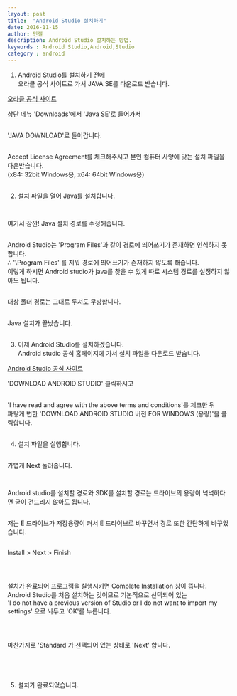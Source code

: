 ```yaml
---
layout: post
title:  "Android Studio 설치하기"
date: 2016-11-15
author: 민갤
description: Android Studio 설치하는 방법.
keywords : Android Studio,Android,Studio
category : android
---
```


1. Android Studio를 설치하기 전에<br>
오라클 공식 사이트로 가서 JAVA SE를 다운로드 받습니다.

[오라클 공식 사이트]

상단 메뉴 'Downloads'에서 'Java SE'로 들어가서

<p class="t_center"><img src="{{ "/img/post02/java01.jpg" | prepend: site.baseurl }}" alt=""></p>

'JAVA DOWNLOAD'로 들어갑니다.

<p class="t_center"><img src="{{ "/img/post02/java02.jpg" | prepend: site.baseurl }}" alt=""></p>

Accept License Agreement를 체크해주시고 본인 컴퓨터 사양에 맞는 설치 파일을 다운받습니다.<br>
(x84: 32bit Windows용, x64: 64bit Windows용)

<p class="t_center"><img src="{{ "/img/post02/java03.jpg" | prepend: site.baseurl }}" alt=""></p>

2. 설치 파일을 열어 Java를 설치합니다.

<p class="t_center"><img src="{{ "/img/post02/java04.jpg" | prepend: site.baseurl }}" alt=""></p>
<p class="t_center"><img src="{{ "/img/post02/java05.jpg" | prepend: site.baseurl }}" alt=""></p>

여기서 잠깐!
Java 설치 경로를 수정해줍니다.

<p class="t_center"><img src="{{ "/img/post02/java06.jpg" | prepend: site.baseurl }}" alt=""></p>

Android Studio는 'Program Files'과 같이 경로에 띄어쓰기가 존재하면 인식하지 못합니다.<br>
∴ '\Program Files' 를 지워 경로에 띄어쓰기가 존재하지 않도록 해줍니다.<br>
이렇게 하시면 Android studio가 java를 찾을 수 있게 따로 시스템 경로를 설정하지 않아도 됩니다.

<p class="t_center"><img src="{{ "/img/post02/java07.jpg" | prepend: site.baseurl }}" alt=""></p>

대상 폴더 경로는 그대로 두셔도 무방합니다.

<p class="t_center"><img src="{{ "/img/post02/java08.jpg" | prepend: site.baseurl }}" alt=""></p>

Java 설치가 끝났습니다.

<p class="t_center"><img src="{{ "/img/post02/java09.jpg" | prepend: site.baseurl }}" alt=""></p>


3. 이제 Android Studio를 설치하겠습니다.<br>
Android studio 공식 홈페이지에 가서 설치 파일을 다운로드 받습니다.

[Android Studio 공식 사이트]

'DOWNLOAD ANDROID STUDIO' 클릭하시고

<p class="t_center"><img src="{{ "/img/post02/andorid01.jpg" | prepend: site.baseurl }}" alt=""></p>

'I have read and agree with the above terms and conditions'를 체크한 뒤<br>
파랗게 변한 'DOWNLOAD ANDROID STUDIO 버전 FOR WINDOWS (용량)'을 클릭합니다.

<p class="t_center"><img src="{{ "/img/post02/andorid02.jpg" | prepend: site.baseurl }}" alt=""></p>

4. 설치 파일을 실행합니다.

<p class="t_center"><img src="{{ "/img/post02/andorid03.jpg" | prepend: site.baseurl }}" alt=""></p>

가볍게 Next 눌러줍니다.

<p class="t_center"><img src="{{ "/img/post02/andorid04.jpg" | prepend: site.baseurl }}" alt=""></p>
<p class="t_center"><img src="{{ "/img/post02/andorid05.jpg" | prepend: site.baseurl }}" alt=""></p>

Android studio를 설치할 경로와 SDK를 설치할 경로는 드라이브의 용량이 넉넉하다면 굳이 건드리지 않아도 됩니다.

<p class="t_center"><img src="{{ "/img/post02/andorid06.jpg" | prepend: site.baseurl }}" alt=""></p>

저는 E 드라이브가 저장용량이 커서 E 드라이브로 바꾸면서 경로 또한 간단하게 바꾸었습니다.

<p class="t_center"><img src="{{ "/img/post02/andorid07.jpg" | prepend: site.baseurl }}" alt=""></p>

Install > Next > Finish

<p class="t_center"><img src="{{ "/img/post02/andorid08.jpg" | prepend: site.baseurl }}" alt=""></p>
<p class="t_center"><img src="{{ "/img/post02/andorid09.jpg" | prepend: site.baseurl }}" alt=""></p>
<p class="t_center"><img src="{{ "/img/post02/andorid10.jpg" | prepend: site.baseurl }}" alt=""></p>

설치가 완료되어 프로그램을 실행시키면 Complete Installation 창이 뜹니다.<br>
Android Studio를 처음 설치하는 것이므로 기본적으로 선택되어 있는<br>
'I do not have a previous version of Studio or I do not want to import my settings' 으로 놔두고 'OK'를 누릅니다.

<p class="t_center"><img src="{{ "/img/post02/andorid11.jpg" | prepend: site.baseurl }}" alt=""></p>
<p class="t_center"><img src="{{ "/img/post02/andorid12.jpg" | prepend: site.baseurl }}" alt=""></p>
<p class="t_center"><img src="{{ "/img/post02/andorid13.jpg" | prepend: site.baseurl }}" alt=""></p>

마찬가지로 'Standard'가 선택되어 있는 상태로 'Next' 합니다.

<p class="t_center"><img src="{{ "/img/post02/andorid14.jpg" | prepend: site.baseurl }}" alt=""></p>
<p class="t_center"><img src="{{ "/img/post02/andorid15.jpg" | prepend: site.baseurl }}" alt=""></p>
<p class="t_center"><img src="{{ "/img/post02/andorid16.jpg" | prepend: site.baseurl }}" alt=""></p>
<p class="t_center"><img src="{{ "/img/post02/andorid17.jpg" | prepend: site.baseurl }}" alt=""></p>

5. 설치가 완료되었습니다.

<p class="t_center"><img src="{{ "/img/post02/andorid17_1.jpg" | prepend: site.baseurl }}" alt=""></p>


[오라클 공식 사이트]: https://www.oracle.com/index.html
[Android Studio 공식 사이트]: https://developer.android.com/studio/index.html